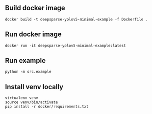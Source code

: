 ## Build docker image

```console
docker build -t deepsparse-yolov5-minimal-example -f Dockerfile .
```

## Run docker image

```console
docker run -it deepsparse-yolov5-minimal-example:latest
```

## Run example

```console
python -m src.example
```

## Install venv locally

```console
virtualenv venv
source venv/bin/activate
pip install -r docker/requirements.txt
```